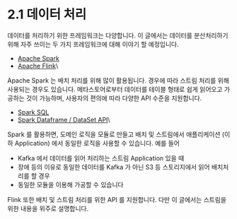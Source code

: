 # 2.1 데이터 처리

데이터를 처리하기 위한 프레임워크는 다양합니다. 이 글에서는 데이터를 분산처리하기 위해 자주 쓰이는 두 가지 프레임워크에 대해 이야기 할 예정입니다.

* [Apache Spark ](https://spark.apache.org)
* [Apache Flink](https://flink.apache.org)\


Apache Spark 는 배치 처리를 위해 많이 활용됩니다. 경우에 따라 스트림 처리를 위해 사용되는 경우도 있습니다. 메타스토어로부터 데이터를 테이블 형태로 쉽게 읽어오고 가공하는 것이 가능하며, 사용자의 편의에 따라 다양한 API 수준을 지원합니다.

* [Spark SQL](https://spark.apache.org/docs/latest/sql-programming-guide.html#sql)
* [Spark Dataframe / DataSet API](https://spark.apache.org/docs/latest/sql-programming-guide.html#datasets-and-dataframes)\


Spark 를 활용하면, 도메인 로직을 모듈로 만들고 배치 및 스트림에서 애플리케이션 (이하 Application) 에서 동일한 로직을 사용할 수 있습니다. 예를 들어

* Kafka 에서 데이터를 읽어 처리하는 스트림 Application 있을 때
* 장애 등의 이유로 동일한 데이터를 Kafka 가 아닌 S3 등 스토리지에서 읽어 배치처리를 할 경우
* 동일한 모듈을 이용해 가공할 수 있습니다

Flink 또한 배치 및 스트림 처리를 위한 API 를 지원합니다. 다만 이 글에서는 스트림을 위한 내용을 위주로 설명합니다.
